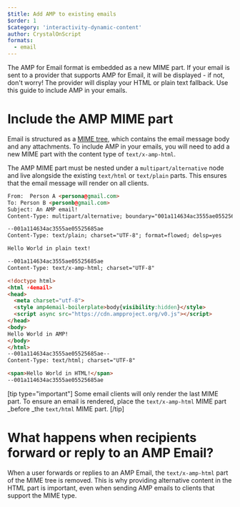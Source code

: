 ```yaml
---
$title: Add AMP to existing emails
$order: 1
$category: 'interactivity-dynamic-content'
author: CrystalOnScript
formats:
  - email
---
```


The AMP for Email format is embedded as a new MIME part. If your email is sent to a provider that supports AMP for Email, it will be displayed - if not, don't worry! The provider will display your HTML or plain text fallback. Use this guide to include AMP in your emails.


# Include the AMP MIME part

Email is structured as a [MIME tree](https://en.wikipedia.org/wiki/MIME), which contains the email message body and any attachments. To include AMP in your emails, you will need to add a new MIME part with the content type of `text/x-amp-html`.

The AMP MIME part must be nested under a `multipart/alternative` node and live alongside the existing `text/html` or `text/plain` parts. This ensures that the email message will render on all clients.


```html
From:  Person A <persona@gmail.com>
To: Person B <personb@gmail.com>
Subject: An AMP email!
Content-Type: multipart/alternative; boundary="001a114634ac3555ae05525685ae"

--001a114634ac3555ae05525685ae
Content-Type: text/plain; charset="UTF-8"; format=flowed; delsp=yes

Hello World in plain text!

--001a114634ac3555ae05525685ae
Content-Type: text/x-amp-html; charset="UTF-8"

<!doctype html>
<html ⚡4email>
<head>
  <meta charset="utf-8">
  <style amp4email-boilerplate>body{visibility:hidden}</style>
  <script async src="https://cdn.ampproject.org/v0.js"></script>
</head>
<body>
Hello World in AMP!
</body>
</html>
--001a114634ac3555ae05525685ae--
Content-Type: text/html; charset="UTF-8"

<span>Hello World in HTML!</span>
--001a114634ac3555ae05525685ae

```
[tip type="important"]
    Some email clients will only render the last MIME part. To ensure an email is rendered, place the `text/x-amp-html` MIME part _before _the `text/html` MIME part.
[/tip]

# What happens when recipients forward or reply to an AMP Email?

When a user forwards or replies to an AMP Email, the `text/x-amp-html` part of the MIME tree is removed. This is why providing alternative content in the HTML part is important, even when sending AMP emails to clients that support the MIME type.
